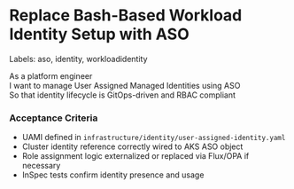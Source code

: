 # Replace Bash-Based Workload Identity Setup with ASO

Labels: aso, identity, workloadidentity

As a platform engineer  
I want to manage User Assigned Managed Identities using ASO  
So that identity lifecycle is GitOps-driven and RBAC compliant

### Acceptance Criteria
- UAMI defined in `infrastructure/identity/user-assigned-identity.yaml`
- Cluster identity reference correctly wired to AKS ASO object
- Role assignment logic externalized or replaced via Flux/OPA if necessary
- InSpec tests confirm identity presence and usage
